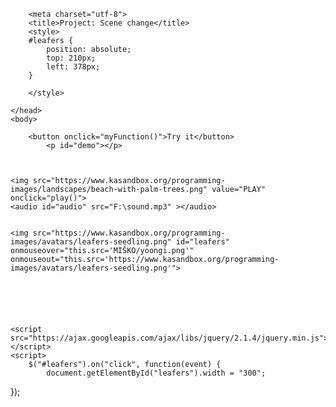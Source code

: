<!DOCTYPE html>
<html>
    <head>
        <script>
            function goBack() {
              window.history.back()
            }
        </script>

        <meta charset="utf-8">
        <title>Project: Scene change</title>
        <style>
        #leafers {
            position: absolute;
            top: 210px;
            left: 378px;
        }
            
        </style>
       
    </head>
    <body>

        <button onclick="myFunction()">Try it</button>
            <p id="demo"></p>
  

       
    <img src="https://www.kasandbox.org/programming-images/landscapes/beach-with-palm-trees.png" value="PLAY"  onclick="play()">
    <audio id="audio" src="F:\sound.mp3" ></audio>


    <img src="https://www.kasandbox.org/programming-images/avatars/leafers-seedling.png" id="leafers" onmouseover="this.src='MIŠKO/yoongi.png'" onmouseout="this.src='https://www.kasandbox.org/programming-images/avatars/leafers-seedling.png'">
   
     
  
   
    
   
    <script src="https://ajax.googleapis.com/ajax/libs/jquery/2.1.4/jquery.min.js"></script>
    <script>
        $("#leafers").on("click", function(event) {
            document.getElementById("leafers").width = "300";
  });
         </script>
        <script>
            function myFunction() {
              var txt;
              var person = prompt("Please enter your name:", "Harry Potter");
              if (person == null || person == "") {
                txt = "User cancelled the prompt.";
              } else {
                txt = "Hello " + person + "! How are you today?";
              }
              document.getElementById("demo").innerHTML = txt;
            }
            </script>
    
</html>
